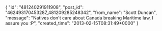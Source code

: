  {
   "id": "481240291911908",
   "post_id": "462493170453287_481209285248342",
   "from_name": "Scott Duncan",
   "message": "Natives don't care about Canada breaking Maritime law, I assure you :P",
   "created_time": "2013-02-15T08:31:49+0000"
 }
